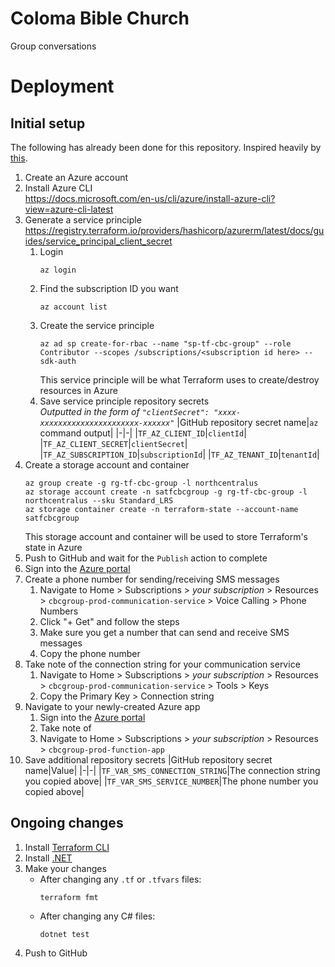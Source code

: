 # Coloma Bible Church

Group conversations

# Deployment

## Initial setup

The following has already been done for this repository. Inspired heavily by [this](https://www.blendmastersoftware.com/blog/deploying-to-azure-using-terraform-and-github-actions).

1. Create an Azure account
1. Install Azure CLI<br/>
   https://docs.microsoft.com/en-us/cli/azure/install-azure-cli?view=azure-cli-latest
1. Generate a service principle<br/>
   https://registry.terraform.io/providers/hashicorp/azurerm/latest/docs/guides/service_principal_client_secret
   1. Login
      ```
      az login
      ```
   1. Find the subscription ID you want
      ```
      az account list
      ```
   1. Create the service principle
      ```
      az ad sp create-for-rbac --name "sp-tf-cbc-group" --role Contributor --scopes /subscriptions/<subscription id here> --sdk-auth
      ```
      This service principle will be what Terraform uses to create/destroy resources in Azure
   1. Save service principle repository secrets<br/>
      _Outputted in the form of `"clientSecret": "xxxx-xxxxxxxxxxxxxxxxxxxxxx-xxxxxx"`_
      |GitHub repository secret name|`az` command output|
      |-|-|
      |`TF_AZ_CLIENT_ID`|`clientId`|
      |`TF_AZ_CLIENT_SECRET`|`clientSecret`|
      |`TF_AZ_SUBSCRIPTION_ID`|`subscriptionId`|
      |`TF_AZ_TENANT_ID`|`tenantId`|
1. Create a storage account and container
   ```
   az group create -g rg-tf-cbc-group -l northcentralus
   az storage account create -n satfcbcgroup -g rg-tf-cbc-group -l northcentralus --sku Standard_LRS
   az storage container create -n terraform-state --account-name satfcbcgroup
   ```
   This storage account and container will be used to store Terraform's state in Azure
1. Push to GitHub and wait for the `Publish` action to complete
1. Sign into the [Azure portal](https://portal.azure.com/)
1. Create a phone number for sending/receiving SMS messages
   1. Navigate to Home > Subscriptions > _your subscription_ > Resources > `cbcgroup-prod-communication-service` > Voice Calling > Phone Numbers
   1. Click "+ Get" and follow the steps
   1. Make sure you get a number that can send and receive SMS messages
   1. Copy the phone number
1. Take note of the connection string for your communication service
   1. Navigate to Home > Subscriptions > _your subscription_ > Resources > `cbcgroup-prod-communication-service` > Tools > Keys
   1. Copy the Primary Key > Connection string
1. Navigate to your newly-created Azure app
   1. Sign into the [Azure portal](https://portal.azure.com/)
   1. Take note of 
   1. Navigate to Home > Subscriptions > _your subscription_ > Resources > `cbcgroup-prod-function-app`
1. Save additional repository secrets
   |GitHub repository secret name|Value|
   |-|-|
   |`TF_VAR_SMS_CONNECTION_STRING`|The connection string you copied above|
   |`TF_VAR_SMS_SERVICE_NUMBER`|The phone number you copied above|

## Ongoing changes

1. Install [Terraform CLI](https://www.terraform.io/downloads.html)
1. Install [.NET](https://dotnet.microsoft.com/)
1. Make your changes
   * After changing any `.tf` or `.tfvars` files:
     ```
     terraform fmt
     ```
   * After changing any C# files:
     ```
     dotnet test
     ```
1. Push to GitHub
